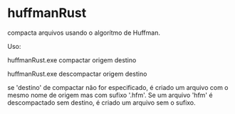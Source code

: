 # huffmanRust

compacta arquivos usando o algorítmo de Huffman.

Uso:

huffmanRust.exe compactar origem destino

huffmanRust.exe descompactar origem destino


se 'destino' de compactar não for especificado, é criado um arquivo com o mesmo nome de origem mas com sufixo '.hfm'. Se um arquivo 'hfm' é descompactado sem destino, é criado um arquivo sem o sufixo.
